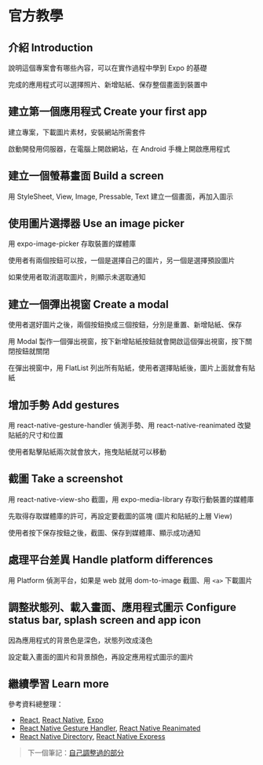# 官方教學

## 介紹 Introduction

說明這個專案會有哪些內容，可以在實作過程中學到 Expo 的基礎

完成的應用程式可以選擇照片、新增貼紙、保存整個畫面到裝置中

## 建立第一個應用程式 Create your first app

建立專案，下載圖片素材，安裝網站所需套件

啟動開發用伺服器，在電腦上開啟網站，在 Android 手機上開啟應用程式

## 建立一個螢幕畫面 Build a screen

用 StyleSheet, View, Image, Pressable, Text 建立一個畫面，再加入圖示

## 使用圖片選擇器 Use an image picker

用 expo-image-picker 存取裝置的媒體庫

使用者有兩個按鈕可以按，一個是選擇自己的圖片，另一個是選擇預設圖片

如果使用者取消選取圖片，則顯示未選取通知

## 建立一個彈出視窗 Create a modal

使用者選好圖片之後，兩個按鈕換成三個按鈕，分別是重置、新增貼紙、保存

用 Modal 製作一個彈出視窗，按下新增貼紙按鈕就會開啟這個彈出視窗，按下關閉按鈕就關閉

在彈出視窗中，用 FlatList 列出所有貼紙，使用者選擇貼紙後，圖片上面就會有貼紙

## 增加手勢 Add gestures

用 react-native-gesture-handler 偵測手勢、用 react-native-reanimated 改變貼紙的尺寸和位置

使用者點擊貼紙兩次就會放大，拖曳貼紙就可以移動

## 截圖 Take a screenshot

用 react-native-view-sho 截圖，用 expo-media-library 存取行動裝置的媒體庫

先取得存取媒體庫的許可，再設定要截圖的區塊 (圖片和貼紙的上層 View)

使用者按下保存按鈕之後，截圖、保存到媒體庫、顯示成功通知

## 處理平台差異 Handle platform differences

用 Platform 偵測平台，如果是 web 就用 dom-to-image 截圖、用 `<a>` 下載圖片

## 調整狀態列、載入畫面、應用程式圖示 Configure status bar, splash screen and app icon

因為應用程式的背景色是深色，狀態列改成淺色

設定載入畫面的圖片和背景顏色，再設定應用程式圖示的圖片

## 繼續學習 Learn more

參考資料總整理：

* [React](https://react.dev/learn), [React Native](https://reactnative.dev/), [Expo](https://expo.dev/)
* [React Native Gesture Handler](https://docs.swmansion.com/react-native-gesture-handler/), [React Native Reanimated](https://docs.swmansion.com/react-native-reanimated/)
* [React Native Directory](https://reactnative.directory/), [React Native Express](https://www.reactnative.express/)

> 下一個筆記：[自己調整過的部分](/notes/05-customization.md)